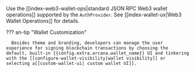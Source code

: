 Use the [[index-web3-wallet-ops|standard JSON RPC Web3 wallet operations]] supported by the `AuthProvider`. See [[index-wallet-ux|Web3 Wallet Operations]] for details.

??? an-tip "Wallet Customization"

      Besides theme and branding, developers can manage the user experience for signing blockchain transactions by choosing the default, built-in {{config.extra.arcana.wallet_name}} UI and tinkering with the [[configure-wallet-visibility|wallet visibility]] or selecting a[[custom-wallet-ui| custom wallet UI]].
